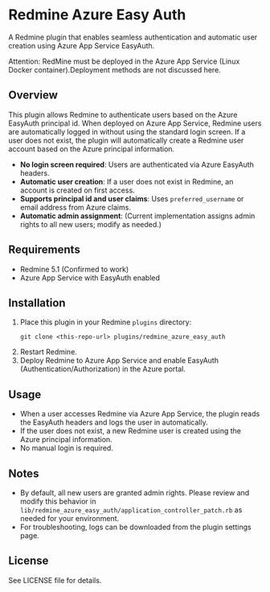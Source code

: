 # Redmine Azure Easy Auth

A Redmine plugin that enables seamless authentication and automatic user creation using Azure App Service EasyAuth.

Attention: RedMine must be deployed in the Azure App Service (Linux Docker container).Deployment methods are not discussed here.

## Overview
This plugin allows Redmine to authenticate users based on the Azure EasyAuth principal id. When deployed on Azure App Service, Redmine users are automatically logged in without using the standard login screen. If a user does not exist, the plugin will automatically create a Redmine user account based on the Azure principal information.

- **No login screen required**: Users are authenticated via Azure EasyAuth headers.
- **Automatic user creation**: If a user does not exist in Redmine, an account is created on first access.
- **Supports principal id and user claims**: Uses `preferred_username` or email address from Azure claims.
- **Automatic admin assignment**: (Current implementation assigns admin rights to all new users; modify as needed.)

## Requirements
- Redmine 5.1 (Confirmed to work)
- Azure App Service with EasyAuth enabled

## Installation
1. Place this plugin in your Redmine `plugins` directory:
   ```
   git clone <this-repo-url> plugins/redmine_azure_easy_auth
   ```
2. Restart Redmine.
3. Deploy Redmine to Azure App Service and enable EasyAuth (Authentication/Authorization) in the Azure portal.

## Usage
- When a user accesses Redmine via Azure App Service, the plugin reads the EasyAuth headers and logs the user in automatically.
- If the user does not exist, a new Redmine user is created using the Azure principal information.
- No manual login is required.

## Notes
- By default, all new users are granted admin rights. Please review and modify this behavior in `lib/redmine_azure_easy_auth/application_controller_patch.rb` as needed for your environment.
- For troubleshooting, logs can be downloaded from the plugin settings page.

## License
See LICENSE file for details.

